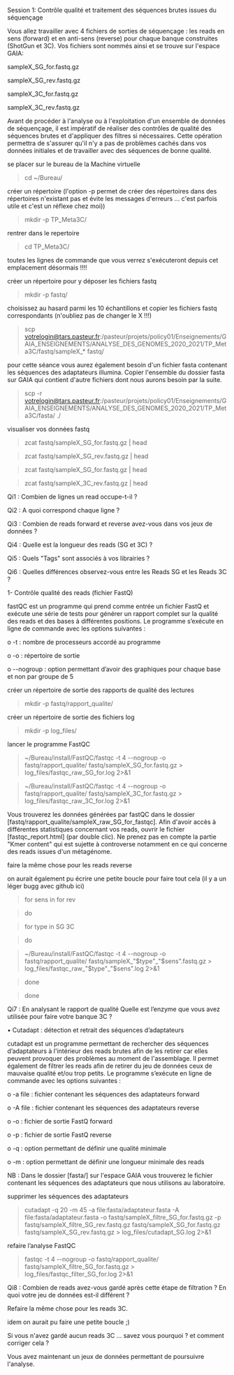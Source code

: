 Session 1: Contrôle qualité et traitement des séquences brutes issues du séquençage

Vous allez travailler avec 4 fichiers de sorties de séquençage : les reads en sens (forward) et en anti-sens (reverse) pour chaque banque construites (ShotGun et 3C). Vos fichiers sont nommés ainsi et se trouve sur l'espace GAIA:

sampleX_SG_for.fastq.gz

sampleX_SG_rev.fastq.gz

sampleX_3C_for.fastq.gz

sampleX_3C_rev.fastq.gz

Avant de procéder à l'analyse ou à l'exploitation d'un ensemble de données de séquençage, il est impératif de réaliser des contrôles de qualité des séquences brutes et d'appliquer des filtres si nécessaires. Cette opération permettra de s'assurer qu'il n'y a pas de problèmes cachés dans vos données initiales et de travailler avec des séquences de bonne qualité.

se placer sur le bureau de la Machine virtuelle

> cd ~/Bureau/

créer un répertoire (l'option -p permet de créer des répertoires dans des répertoires n'existant pas et évite les messages d'erreurs ... c'est parfois utile et c'est un réflexe chez moi))

> mkdir -p TP_Meta3C/

rentrer dans le repertoire

> cd  TP_Meta3C/

toutes les lignes de commande que vous verrez s'exécuteront depuis cet emplacement désormais !!!!

créer un répertoire pour y déposer les fichiers fastq

> mkdir -p fastq/
 
choisissez au hasard parmi les 10 échantillons et copier les fichiers fastq correspondants (n'oubliez pas de changer le X !!!)

> scp votrelogin@tars.pasteur.fr:/pasteur/projets/policy01/Enseignements/GAIA_ENSEIGNEMENTS/ANALYSE_DES_GENOMES_2020_2021/TP_Meta3C/fastq/sampleX_* fastq/

pour cette séance vous aurez également besoin d'un fichier fasta contenant les séquences des adaptateurs illumina. Copier l'ensemble du dossier fasta sur GAIA qui contient d'autre fichiers dont nous aurons besoin par la suite.

> scp -r votrelogin@tars.pasteur.fr:/pasteur/projets/policy01/Enseignements/GAIA_ENSEIGNEMENTS/ANALYSE_DES_GENOMES_2020_2021/TP_Meta3C/fasta/ ./

visualiser vos données fastq 

> zcat  fastq/sampleX_SG_for.fastq.gz  |  head

> zcat  fastq/sampleX_SG_rev.fastq.gz  |  head

> zcat  fastq/sampleX_SG_for.fastq.gz  |  head

> zcat  fastq/sampleX_3C_rev.fastq.gz  |  head


Qi1 : Combien de lignes un read occupe-t-il ?

Qi2 : A quoi correspond chaque ligne ?

Qi3 : Combien de reads forward et reverse avez-vous dans vos jeux de données ?

Qi4 : Quelle est la longueur des reads (SG et 3C) ?

Qi5 : Quels "Tags" sont associés à vos librairies ?

Qi6 : Quelles différences observez-vous entre les Reads SG et les Reads 3C ?


1- Contrôle qualité des reads (fichier FastQ)

fastQC est un programme qui prend comme entrée un fichier FastQ et exécute une série de tests pour générer un rapport complet sur la qualité des reads et des bases à différentes positions. Le programme s’exécute en ligne de commande avec les options suivantes :

o 	-t : nombre de processeurs accordé au programme

o 	-o : répertoire de sortie

o 	--nogroup : option permettant d’avoir des graphiques pour chaque base et non par groupe de 5

créer un répertoire de sortie des rapports de qualité des lectures

> mkdir  -p  fastq/rapport_qualite/

créer un répertoire de sortie des fichiers log

> mkdir  -p  log_files/

lancer le programme FastQC

> ~/Bureau/install/FastQC/fastqc  -t  4  --nogroup  -o  fastq/rapport_qualite/  fastq/sampleX_SG_for.fastq.gz  >  log_files/fastqc_raw_SG_for.log 2>&1

> ~/Bureau/install/FastQC/fastqc  -t  4  --nogroup  -o  fastq/rapport_qualite/  fastq/sampleX_3C_for.fastq.gz  >  log_files/fastqc_raw_3C_for.log 2>&1

Vous trouverez les données générées par fastQC dans le dossier [fastq/rapport_qualite/sampleX_raw_SG_for_fastqc]. Afin d'avoir accès à différentes statistiques concernant vos reads, ouvrir le fichier [fastqc_report.html] (par double clic). Ne prenez pas en compte la partie "Kmer content" qui est sujette à controverse notamment en ce qui concerne des reads issues d'un métagénome.

faire la même chose pour les reads reverse

on aurait également pu écrire une petite boucle pour faire tout cela (il y a un léger bugg avec github ici)

> for sens in for rev

> do 

> for type in SG 3C

> do

> ~/Bureau/install/FastQC/fastqc  -t  4  --nogroup  -o  fastq/rapport_qualite/  fastq/sampleX_"$type"_"$sens".fastq.gz  >  log_files/fastqc_raw_"$type"_"$sens".log 2>&1

> done

> done

Qi7 : En analysant le rapport de qualité Quelle est l’enzyme que vous avez utilisée pour faire votre banque 3C ?

•	Cutadapt : détection et retrait des séquences d’adaptateurs

cutadapt est un programme permettant de rechercher des séquences d’adaptateurs à l'intérieur des reads brutes afin de les retirer car elles peuvent provoquer des problèmes au moment de l'assemblage. Il permet également de filtrer les reads afin de retirer du jeu de données ceux de mauvaise qualité et/ou trop petits. Le programme s’exécute en ligne de commande avec les options suivantes :

o	 -a file : fichier contenant les séquences des adaptateurs forward

o 	-A file : fichier contenant les séquences des adaptateurs reverse

o 	-o : fichier de sortie FastQ forward

o 	-p : fichier de sortie FastQ reverse

o 	-q : option permettant de définir une qualité minimale

o 	-m : option permettant de définir une longueur minimale des reads

NB : Dans le dossier [fasta/] sur l'espace GAIA vous trouverez le fichier contenant les séquences des adaptateurs que nous utilisons au laboratoire.

supprimer les séquences des adaptateurs

> cutadapt  -q 20  -m  45  -a  file:fasta/adaptateur.fasta  -A  file:fasta/adaptateur.fasta  -o  fastq/sampleX_filtre_SG_for.fastq.gz  -p  fastq/sampleX_filtre_SG_rev.fastq.gz  fastq/sampleX_SG_for.fastq.gz  fastq/sampleX_SG_rev.fastq.gz  >  log_files/cutadapt_SG.log  2>&1

refaire l’analyse FastQC

> fastqc  -t  4  --nogroup  -o  fastq/rapport_qualite/  fastq/sampleX_filtre_SG_for.fastq.gz  >  log_files/fastqc_filter_SG_for.log 2>&1

Qi8 : Combien de reads avez-vous gardé après cette étape de filtration ? En quoi votre jeu de données est-il différent ?

Refaire la même chose pour les reads 3C.

idem on aurait pu faire une petite boucle ;)

Si vous n'avez gardé aucun reads 3C ... savez vous pourquoi ? et comment corriger cela ?

Vous avez maintenant un jeux de données permettant de poursuivre l'analyse.







